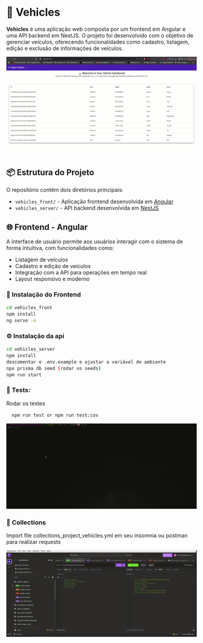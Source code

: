 # 🚗 Vehicles

**Vehicles** é uma aplicação web composta por um frontend em Angular e uma API backend em NestJS. O projeto foi desenvolvido com o objetivo de gerenciar veículos, oferecendo funcionalidades como cadastro, listagem, edição e exclusão de informações de veículos.

<div align="center" >
  <img src="./front.gif">
</div>

## 📦 Estrutura do Projeto

O repositório contém dois diretórios principais:

- `vehicles_front/` - Aplicação frontend desenvolvida em [Angular](https://angular.io/)
- `vehicles_server/` - API backend desenvolvida em [NestJS](https://nestjs.com/)

## 🌐 Frontend - Angular

A interface de usuário permite aos usuários interagir com o sistema de forma intuitiva, com funcionalidades como:

- Listagem de veículos
- Cadastro e edição de veículos
- Integração com a API para operações em tempo real
- Layout responsivo e moderno

### 📁 Instalação do Frontend

```bash
cd vehicles_front
npm install
ng serve -o
```

### ⚙️ Instalação da api

```bash
cd vehicles_server
npm install
descomentar o .env.example e ajustar a variável de ambiente
npx prisma db seed (rodar os seeds)
npm run start
```

### 🧪 Tests:

Rodar os testes

```bash
  npm run test or npm run test:cov
```

<div align="center" >
  <img src="./test.gif">
</div>


### 🧳 Collections

Import file collections_project_vehicles.yml em seu insomnia ou postman para realizar requests

<div align="center" >
  <img src="./collections.gif">
</div>